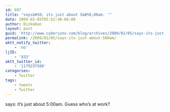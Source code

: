 ```yaml
---
id: 697
title: "says&#58; its just about 5&#58;00am. '"
date: 2009-02-05T05:52:48-04:00
author: DizkoDan
layout: post
guid: 'http://www.cyberjunx.com/blog/archives/2009/02/05/says-its-just-about-500am/'
permalink: /2009/02/05/says-its-just-about-500am/
aktt_notify_twitter:
    - 'no'
ljID:
    - '833'
aktt_twitter_id:
    - '1179237500'
categories:
    - Twitter
tags:
    - tweets
    - Twitter
---
```


says: it’s just about 5:00am. Guess who’s at work?